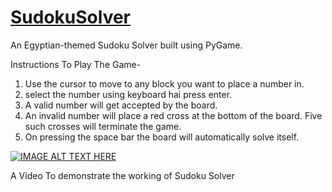 <h1><u> SudokuSolver </u></h1>
An Egyptian-themed Sudoku Solver built using PyGame.

Instructions To Play The Game-
1. Use the cursor to move to any block you want to place a number in.
2. select the number using keyboard hai press enter.
3. A valid number will get accepted by the board.
4. An invalid number will place a red cross at the bottom of the board. Five such crosses will terminate the game.
5. On pressing the space bar the board will automatically solve itself.

[![IMAGE ALT TEXT HERE](https://img.youtube.com/vi/BjL6yATxDm0/0.jpg)](https://www.youtube.com/watch?v=BjL6yATxDm0)

A Video To demonstrate the working of Sudoku Solver
